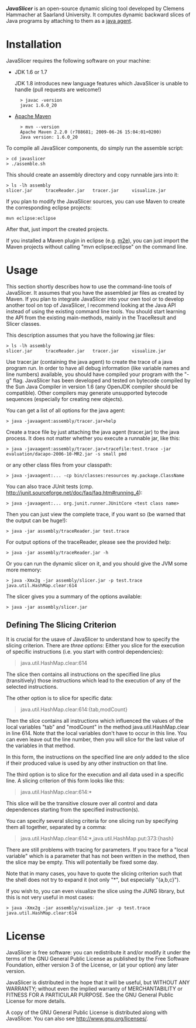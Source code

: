**_JavaSlicer_** is an open-source dynamic slicing tool developed by Clemens
Hammacher at Saarland University.
It computes dynamic backward slices of Java programs by attaching to them
as a [java agent](http://docs.oracle.com/javase/6/docs/api/java/lang/instrument/package-summary.html).

Installation
============

JavaSlicer requires the following software on your machine:
* JDK 1.6 or 1.7

  JDK 1.8 introduces new language features which JavaSlicer is unable to handle
  (pull requests are welcome!)

        > javac -version
        javac 1.6.0_20

* [Apache Maven](http://maven.apache.org/)

        > mvn --version
        Apache Maven 2.2.0 (r788681; 2009-06-26 15:04:01+0200)
        Java version: 1.6.0_20

To compile all JavaSlicer components, do simply run the assemble script:

    > cd javaslicer
    > ./assemble.sh

This should create an assembly directory and copy runnable jars into it:

    > ls -lh assembly
    slicer.jar     traceReader.jar   tracer.jar     visualize.jar

If you plan to modify the JavaSlicer sources, you can use Maven to create the
corresponding eclipse projects:

    mvn eclipse:eclipse
After that, just import the created projects.

If you installed a Maven plugin in eclipse (e.g.
[m2e](http://eclipse.org/m2e/)), you can just import the Maven projects without
calling "mvn eclipse:eclipse" on the command line.


Usage
=====

This section shortly describes how to use the command-line tools of JavaSlicer.
It assumes that you have the assembled jar files as created by Maven.
If you plan to integrate JavaSlicer into your own tool or to develop another
tool on top of JavaSlicer, I recommend looking at the Java API instead of
using the existing command line tools. You should start learning the API from
the existing main-methods, mainly in the TraceResult and Slicer classes.

This description assumes that you have the following jar files:

    > ls -lh assembly
    slicer.jar     traceReader.jar   tracer.jar     visualize.jar

Use tracer.jar (containing the java agent) to create the trace of a java program run.
In order to have all debug information (like variable names and line numbers) available,
you should have compiled your program with the "-g" flag.
JavaSlicer has been developed and tested on bytecode compiled by the Sun Java Compiler in
version 1.6 (any OpenJDK compiler should be compatible). Other compilers may generate
unsupported bytecode sequences (especially for creating new objects).

You can get a list of all options for the java agent:

    > java -javaagent:assembly/tracer.jar=help

Create a trace file by just attaching the java agent (tracer.jar) to the java process.
It does not matter whether you execute a runnable jar, like this:

    > java -javaagent:assembly/tracer.jar=tracefile:test.trace -jar evaluation/dacapo-2006-10-MR2.jar -s small pmd
or any other class files from your classpath:

    > java -javaagent:... -cp bin/classes:resources my.package.ClassName
You can also trace JUnit tests (cmp. http://junit.sourceforge.net/doc/faq/faq.htm#running_4):

    > java -javaagent:... org.junit.runner.JUnitCore <test class name>


Then you can just view the complete trace, if you want so (be warned that the output can be huge!):

    > java -jar assembly/traceReader.jar test.trace

For output options of the traceReader, please see the provided help:

    > java -jar assembly/traceReader.jar -h

Or you can run the dynamic slicer on it, and you should give the JVM some more memory:

    > java -Xmx2g -jar assembly/slicer.jar -p test.trace java.util.HashMap.clear:614

The slicer gives you a summary of the options available:

    > java -jar assembly/slicer.jar

Defining The Slicing Criterion
------------------------------

It is crucial for the usave of JavaSlicer to understand how to specify the slicing criterion.
There are *three options*:
Either you slice for the execution of specific instructions (i.e. you start with control dependencies):
> java.util.HashMap.clear:614

The slice then contains all instructions on the specified line plus (transitively) those instructions which lead to the execution of any of the selected instructions.

The other option is to slice for specific data:
> java.util.HashMap.clear:614:{tab,modCount}

Then the slice contains all instructions which influenced the values of the
local variables "tab" and "modCount" in the method java.util.HashMap.clear in
line 614.
Note that the local variables don't have to occur in this line. You can even
leave out the line number, then you will slice for the last value of the variables
in that method.

In this form, the instructions on the specified line are *only* added to the slice if their produced value is used by any other instruction on that line.

The third option is to slice for the execution and all data used in a specific line.
A slicing criterion of this form looks like this:
> java.util.HashMap.clear:614:*

This slice will be the transitive closure over all control and data dependences starting from
the specified instruction(s).

You can specify several slicing criteria for one slicing run by specifying them all together,
separated by a comma:
> java.util.HashMap.clear:614:*,java.util.HashMap.put:373:{hash}


There are still problems with tracing for parameters. If you trace for a "local variable" which is a
parameter that has not been written in the method, then the slice may be empty.
This will potentially be fixed some day.

Note that in many cases, you have to quote the slicing criterion such that the shell does not try to
expand it (not only "*", but especially "{a,b,c}").

If you wish to, you can even visualize the slice using the JUNG library, but this is not very useful in most cases:

    > java -Xmx2g -jar assembly/visualize.jar -p test.trace java.util.HashMap.clear:614

License
=======

JavaSlicer is free software: you can redistribute it and/or modify
it under the terms of the GNU General Public License as published by
the Free Software Foundation, either version 3 of the License, or
(at your option) any later version.

JavaSlicer is distributed in the hope that it will be useful,
but WITHOUT ANY WARRANTY; without even the implied warranty of
MERCHANTABILITY or FITNESS FOR A PARTICULAR PURPOSE. See the
GNU General Public License for more details.

A copy of the GNU General Public License is distributed along with
JavaSlicer. You can also see http://www.gnu.org/licenses/.

